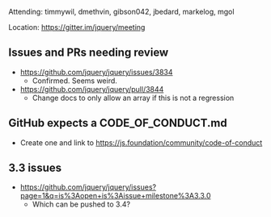 Attending: timmywil, dmethvin, gibson042, jbedard, markelog, mgol

Location: https://gitter.im/jquery/meeting

## Issues and PRs needing review
* https://github.com/jquery/jquery/issues/3834 
  - Confirmed. Seems weird.
* https://github.com/jquery/jquery/pull/3844
  - Change docs to only allow an array if this is not a regression

## GitHub expects a CODE_OF_CONDUCT.md
* Create one and link to https://js.foundation/community/code-of-conduct 

## 3.3 issues 
* https://github.com/jquery/jquery/issues?page=1&q=is%3Aopen+is%3Aissue+milestone%3A3.3.0 
  - Which can be pushed to 3.4?
